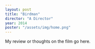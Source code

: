 ```yaml
---
layout: post
title: "Birdman"
director: "A Director"
year: 2014
poster: "/assets/img/home.png"
---
```


My review or thoughts on the film go here.
